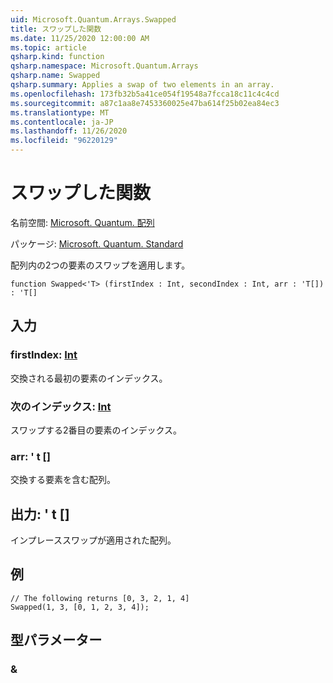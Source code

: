 ```yaml
---
uid: Microsoft.Quantum.Arrays.Swapped
title: スワップした関数
ms.date: 11/25/2020 12:00:00 AM
ms.topic: article
qsharp.kind: function
qsharp.namespace: Microsoft.Quantum.Arrays
qsharp.name: Swapped
qsharp.summary: Applies a swap of two elements in an array.
ms.openlocfilehash: 173fb32b5a41ce054f19548a7fcca18c11c4c4cd
ms.sourcegitcommit: a87c1aa8e7453360025e47ba614f25b02ea84ec3
ms.translationtype: MT
ms.contentlocale: ja-JP
ms.lasthandoff: 11/26/2020
ms.locfileid: "96220129"
---
```

# <a name="swapped-function"></a>スワップした関数

名前空間: [Microsoft. Quantum. 配列](xref:Microsoft.Quantum.Arrays)

パッケージ: [Microsoft. Quantum. Standard](https://nuget.org/packages/Microsoft.Quantum.Standard)


配列内の2つの要素のスワップを適用します。

```qsharp
function Swapped<'T> (firstIndex : Int, secondIndex : Int, arr : 'T[]) : 'T[]
```


## <a name="input"></a>入力

### <a name="firstindex--int"></a>firstIndex: [Int](xref:microsoft.quantum.lang-ref.int)

交換される最初の要素のインデックス。


### <a name="secondindex--int"></a>次のインデックス: [Int](xref:microsoft.quantum.lang-ref.int)

スワップする2番目の要素のインデックス。


### <a name="arr--t"></a>arr: ' t []

交換する要素を含む配列。



## <a name="output--t"></a>出力: ' t []

インプレーススワップが適用された配列。

## <a name="example"></a>例

```qsharp
// The following returns [0, 3, 2, 1, 4]
Swapped(1, 3, [0, 1, 2, 3, 4]);
```

## <a name="type-parameters"></a>型パラメーター

### <a name="t"></a>&

